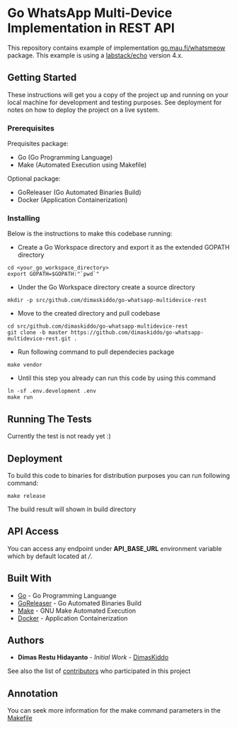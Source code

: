 # Go WhatsApp Multi-Device Implementation in REST API

This repository contains example of implementation [go.mau.fi/whatsmeow](https://go.mau.fi/whatsmeow/) package. This example is using a   [labstack/echo](https://github.com/labstack/echo) version 4.x.

## Getting Started

These instructions will get you a copy of the project up and running on your local machine for development and testing purposes.
See deployment for notes on how to deploy the project on a live system.

### Prerequisites

Prequisites package:
* Go (Go Programming Language)
* Make (Automated Execution using Makefile)

Optional package:
* GoReleaser (Go Automated Binaries Build)
* Docker (Application Containerization)

### Installing

Below is the instructions to make this codebase running:
* Create a Go Workspace directory and export it as the extended GOPATH directory
```
cd <your_go_workspace_directory>
export GOPATH=$GOPATH:"`pwd`"
```
* Under the Go Workspace directory create a source directory
```
mkdir -p src/github.com/dimaskiddo/go-whatsapp-multidevice-rest
```
* Move to the created directory and pull codebase
```
cd src/github.com/dimaskiddo/go-whatsapp-multidevice-rest
git clone -b master https://github.com/dimaskiddo/go-whatsapp-multidevice-rest.git .
```
* Run following command to pull dependecies package
```
make vendor
```
* Until this step you already can run this code by using this command
```
ln -sf .env.development .env
make run
```

## Running The Tests

Currently the test is not ready yet :)

## Deployment

To build this code to binaries for distribution purposes you can run following command:
```
make release
```
The build result will shown in build directory

## API Access

You can access any endpoint under **API_BASE_URL** environment variable which by default located at */*.

## Built With

* [Go](https://golang.org/) - Go Programming Languange
* [GoReleaser](https://github.com/goreleaser/goreleaser) - Go Automated Binaries Build
* [Make](https://www.gnu.org/software/make/) - GNU Make Automated Execution
* [Docker](https://www.docker.com/) - Application Containerization

## Authors

* **Dimas Restu Hidayanto** - *Initial Work* - [DimasKiddo](https://github.com/dimaskiddo)

See also the list of [contributors](https://github.com/dimaskiddo/go-whatsapp-multidevice-rest/contributors) who participated in this project

## Annotation

You can seek more information for the make command parameters in the [Makefile](https://github.com/dimaskiddo/go-whatsapp-multidevice-rest/-/raw/master/Makefile)